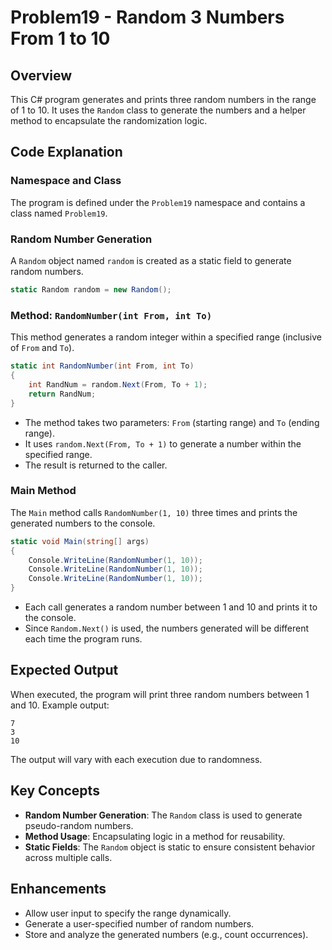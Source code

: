 # Problem19 - Random 3 Numbers From 1 to 10

## Overview
This C# program generates and prints three random numbers in the range of 1 to 10. It uses the `Random` class to generate the numbers and a helper method to encapsulate the randomization logic.

## Code Explanation

### Namespace and Class
The program is defined under the `Problem19` namespace and contains a class named `Problem19`.

### Random Number Generation
A `Random` object named `random` is created as a static field to generate random numbers.

```csharp
static Random random = new Random();
```

### Method: `RandomNumber(int From, int To)`
This method generates a random integer within a specified range (inclusive of `From` and `To`).

```csharp
static int RandomNumber(int From, int To)
{
    int RandNum = random.Next(From, To + 1);
    return RandNum;
}
```
- The method takes two parameters: `From` (starting range) and `To` (ending range).
- It uses `random.Next(From, To + 1)` to generate a number within the specified range.
- The result is returned to the caller.

### Main Method
The `Main` method calls `RandomNumber(1, 10)` three times and prints the generated numbers to the console.

```csharp
static void Main(string[] args)
{
    Console.WriteLine(RandomNumber(1, 10));
    Console.WriteLine(RandomNumber(1, 10));
    Console.WriteLine(RandomNumber(1, 10));
}
```
- Each call generates a random number between 1 and 10 and prints it to the console.
- Since `Random.Next()` is used, the numbers generated will be different each time the program runs.

## Expected Output
When executed, the program will print three random numbers between 1 and 10. Example output:
```
7
3
10
```

The output will vary with each execution due to randomness.

## Key Concepts
- **Random Number Generation**: The `Random` class is used to generate pseudo-random numbers.
- **Method Usage**: Encapsulating logic in a method for reusability.
- **Static Fields**: The `Random` object is static to ensure consistent behavior across multiple calls.

## Enhancements
- Allow user input to specify the range dynamically.
- Generate a user-specified number of random numbers.
- Store and analyze the generated numbers (e.g., count occurrences).


